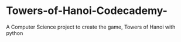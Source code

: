 # Towers-of-Hanoi-Codecademy-
A Computer Science project to create the game, Towers of Hanoi with python
